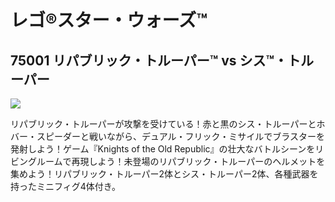 # レゴ®スター・ウォーズ™

## 75001 リパブリック・トルーパー™ vs シス™・トルーパー

![](https://www.lego.com/cdn/product-assets/product.img.pri/75001_prod.jpg)

リパブリック・トルーパーが攻撃を受けている！赤と黒のシス・トルーパーとホバー・スピーダーと戦いながら、デュアル・フリック・ミサイルでブラスターを発射しよう！ゲーム『Knights of the Old Republic』の壮大なバトルシーンをリビングルームで再現しよう！未登場のリパブリック・トルーパーのヘルメットを集めよう！リパブリック・トルーパー2体とシス・トルーパー2体、各種武器を持ったミニフィグ4体付き。